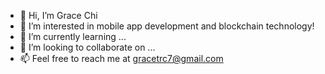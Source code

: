 - 👋 Hi, I’m Grace Chi
- 👀 I’m interested in mobile app development and blockchain technology!
- 🌱 I’m currently learning ...
- 💞️ I’m looking to collaborate on ...
- 📫 Feel free to reach me at gracetrc7@gmail.com

<!---
graceechi/graceechi is a ✨ special ✨ repository because its `README.md` (this file) appears on your GitHub profile.
You can click the Preview link to take a look at your changes.

I graduated from The University of Texas at Austin with a degree in Nutritional Sciences but surprisingly found innovative technology a growing interest that I wanted to pursue a career in. Transitioning from the medical field to the tech industry has been fascinating as I have learned more about how automating data can connect the natural and digital world efficiently and securely.

I’m looking forward to growing as a software engineer and I’m especially enthusiastic to learn about blockchain technology and artificial intelligence in the future!

In my free time, I enjoy baking/cooking, acrylic painting, traveling, and exploring new restaurants/bars! Feel free to reach out to me at gracetrc7@gmail.com

--->
